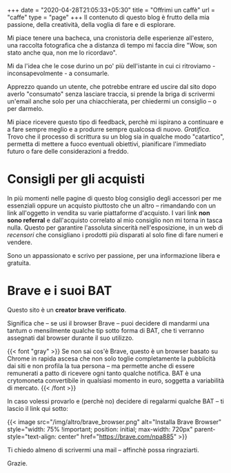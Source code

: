 +++
date = "2020-04-28T21:05:33+05:30"
title = "Offrimi un caffè"
url = "caffe"
type = "page"
+++
Il contenuto di questo blog è frutto della mia passione, della creatività, della voglia di fare e di esplorare.

Mi piace tenere una bacheca, una cronistoria delle esperienze all'estero, una raccolta fotografica che a distanza di tempo mi faccia dire "Wow, son stato anche qua, non me lo ricordavo".

Mi da l'idea che le cose durino un po' più dell'istante in cui ci ritroviamo - inconsapevolmente - a consumarle.

Apprezzo quando un utente, che potrebbe entrare ed uscire dal sito dopo averlo "consumato" senza lasciare traccia, si prende la briga di scrivermi un'email anche solo per una chiacchierata, per chiedermi un consiglio – o per darmelo.

Mi piace ricevere questo tipo di feedback, perchè mi ispirano a continuare e a fare sempre meglio e a produrre sempre qualcosa di nuovo. _Gratifica_.
Trovo che il processo di scrittura su un blog sia in qualche modo "catartico", permetta di mettere a fuoco eventuali obiettivi, pianificare l'immediato futuro o fare delle considerazioni a freddo.

# Consigli per gli acquisti

In più momenti nelle pagine di questo blog consiglio degli accessori per me essenziali oppure un acquisto piuttosto che un altro – rimandando con un link all'oggetto in vendita su varie piattaforme d'acquisto. I vari link **non sono referral** e dall'acquisto correlato al mio consiglio non mi torna in tasca nulla.
Questo per garantire l'assoluta sincerità nell'esposizione, in un web di _recensori_ che consigliano i prodotti più disparati al solo fine di fare numeri e vendere.

Sono un appassionato e scrivo per passione, per una informazione libera e gratuita.

# Brave e i suoi BAT

Questo sito è un **creator brave verificato**.

Significa che – se usi il browser Brave – puoi decidere di mandarmi una tantum o mensilmente qualche tip sotto forma di BAT, che ti verranno assegnati dal browser durante il suo utilizzo.

{{< font "gray" >}}
Se non sai cos'è Brave, questo è un browser basato su Chrome in rapida ascesa che non solo toglie completamente la pubblicità dai siti e non profila la tua persona – ma permette anche di essere remunerati a patto di ricevere ogni tanto qualche notifica. BAT è una crytomoneta convertibile in qualsiasi momento in euro, soggetta a variabilità di mercato.
{{< /font >}}

In caso volessi provarlo e (perchè no) decidere di regalarmi qualche BAT – ti lascio il link qui sotto:

{{< image src="/img/altro/brave_browser.png" alt="Installa Brave Browser" style="width: 75% !important; position: initial; max-width: 720px" parent-style="text-align: center" href="https://brave.com/npa885" >}}

Ti chiedo almeno di scrivermi una mail – affinchè possa ringraziarti.

Grazie.
